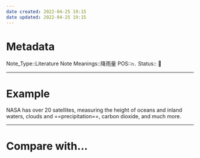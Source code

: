 ```yaml
---
date created: 2022-04-25 19:15
date updated: 2022-04-25 19:15
---
```


# Metadata

Note_Type::Literature Note
Meanings::降雨量
POS::`n.`
Status:: 👶

---

# Example

NASA has over 20 satellites, measuring the height of oceans and inland waters, clouds and ==precipitation==, carbon dioxide, and much more.

---

# Compare with...
